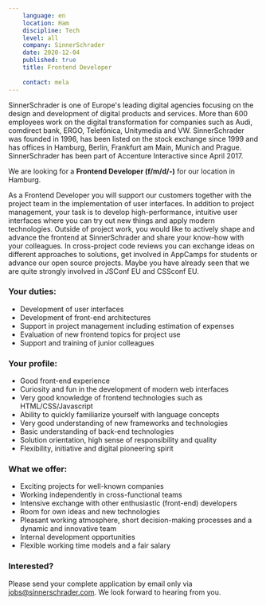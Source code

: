 ```yaml
---
    language: en
    location: Ham
    discipline: Tech
    level: all
    company: SinnerSchrader
    date: 2020-12-04
    published: true
    title: Frontend Developer
    
    contact: mela
---
```


SinnerSchrader is one of Europe's leading digital agencies focusing on the design and development of digital products and services. More than 600 employees work on the digital transformation for companies such as Audi, comdirect bank, ERGO, Telefónica, Unitymedia and VW. SinnerSchrader was founded in 1996, has been listed on the stock exchange since 1999 and has offices in Hamburg, Berlin, Frankfurt am Main, Munich and Prague. SinnerSchrader has been part of Accenture Interactive since April 2017.

We are looking for a **Frontend Developer (f/m/d/-)** for our location in Hamburg.

As a Frontend Developer you will support our customers together with the project team in the implementation of user interfaces. In addition to project management, your task is to develop high-performance, intuitive user interfaces where you can try out new things and apply modern technologies.
Outside of project work, you would like to actively shape and advance the frontend at SinnerSchrader and share your know-how with your colleagues. In cross-project code reviews you can exchange ideas on different approaches to solutions, get involved in AppCamps for students or advance our open source projects. Maybe you have already seen that we are quite strongly involved in JSConf EU and CSSconf EU.

### Your duties:

- Development of user interfaces 
- Development of front-end architectures 
- Support in project management including estimation of expenses
- Evaluation of new frontend topics for project use 
- Support and training of junior colleagues

### Your profile:

- Good front-end experience
- Curiosity and fun in the development of modern web interfaces
- Very good knowledge of frontend technologies such as HTML/CSS/Javascript
- Ability to quickly familiarize yourself with language concepts
- Very good understanding of new frameworks and technologies
- Basic understanding of back-end technologies
- Solution orientation, high sense of responsibility and quality
- Flexibility, initiative and digital pioneering spirit

### What we offer:

- Exciting projects for well-known companies
- Working independently in cross-functional teams
- Intensive exchange with other enthusiastic (front-end) developers
- Room for own ideas and new technologies
- Pleasant working atmosphere, short decision-making processes and a dynamic and innovative team
- Internal development opportunities
- Flexible working time models and a fair salary

### Interested?

Please send your complete application by email only via <jobs@sinnerschrader.com>. We look forward to hearing from you.
